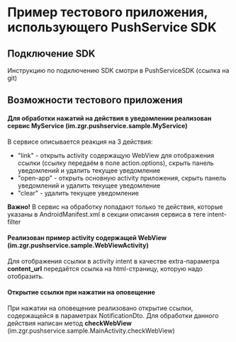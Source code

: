 # Пример тестового приложения, использующего PushService SDK
## Подключение SDK
Инструкцию по подключению SDK смотри в PushServiceSDK (ссылка на git)

## Возможности тестового приложения
#### Для обработки нажатий на действия в уведомлении реализован сервис **MyService** (im.zgr.pushservice.sample.MyService)
В сервисе описывается реакция на 3 действия:

* "link" - открыть activity содержащую WebView для отображения ссылки (ссылку передаём в поле action.options), скрыть панель уведомлений и удалить текущее уведомление
* "open-app" - открыть основную activity приложения, скрыть панель уведомлений и удалить текущее уведомление 
* "clear" - удалить текущее уведомление

**Важно!** В сервис на обработку попадают только те действия, которые указаны в AndroidManifest.xml в секции описания сервиса в теге intent-filter

#### Реализован пример activity содержащей **WebView** (im.zgr.pushservice.sample.WebViewActivity)
Для отображения ссылки в activity intent в качестве extra-параметра **content_url** передаётся ссылка на html-страницу, которую надо отобразить.

#### Открытие ссылки при нажатии на оповещение
При нажатии на оповещение реализовано открытие ссылки, содержащейся в параметрах NotificationDto. Для обработки данного действия написан метод **checkWebView** (im.zgr.pushservice.sample.MainActivity.checkWebView)

